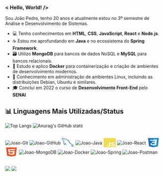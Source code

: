 ### < Hello, World! />

Sou João Pedro, tenho 20 anos e atualmente estou no 3º semestre de Análise e Desenvolvimento de Sistemas.

- 💻 Tenho conhecimentos em **HTML**, **CSS**, **JavaScript**, **React** e **Node.js**.
- ☕ Estou me aprofundando em **Java** e no ecossistema do **Spring Framework**.
- 🗃️ Utilizo **MongoDB** para bancos de dados NoSQL e **MySQL** para bancos relacionais.
- 🐳 Estudo e aplico **Docker** para containerização e criação de ambientes de desenvolvimento modernos.
- 🐧 Conhecimento em administração de ambientes Linux, incluindo as distribuições Debian, Ubuntu e similares.
- 🎓 Concluí em 2022 o curso de **Desenvolvimento Front-End** pelo **SENAI**

## 📊 Linguagens Mais Utilizadas/Status
![Top Langs](https://github-readme-stats.vercel.app/api/top-langs/?username=JoaoPedroos&layout=compact&langs_count=8&theme=dark)   ![Anurag's GitHub stats](https://github-readme-stats.vercel.app/api?username=JoaoPedroos&show_icons=true&theme=dark)



<div style="display: inline_block"><br>
    <img align="center" alt="Joao-Git" height="30" width="40" src="https://cdn.jsdelivr.net/gh/devicons/devicon@latest/icons/git/git-original.svg">
    <img align="center" alt="Joao-GitHub" height="30" width="40" src="https://cdn.jsdelivr.net/gh/devicons/devicon/icons/github/github-original.svg">
    <img align="center" alt="Joao-MySQL" height="30" width="40" src="https://raw.githubusercontent.com/devicons/devicon/master/icons/mysql/mysql-original.svg">
    <img align="center" alt="Joao-Java" height="30" width="40" src="https://cdn.jsdelivr.net/gh/devicons/devicon@latest/icons/java/java-plain-wordmark.svg"> 
    <img align="center" alt="Joao-JS" height="30" width="40" src="https://raw.githubusercontent.com/devicons/devicon/master/icons/javascript/javascript-plain.svg">
    <img align="center" alt="Joao-React" height="30" width="40" src="https://cdn.jsdelivr.net/gh/devicons/devicon@latest/icons/react/react-original.svg">
    <img align="center" alt="Joao-CSS" height="30" width="40" src="https://raw.githubusercontent.com/devicons/devicon/master/icons/css3/css3-original.svg">
    <img align="center" alt="Joao-HTML" height="30" width="40" src="https://raw.githubusercontent.com/devicons/devicon/master/icons/html5/html5-original.svg">
    <img align="center" alt="Joao-MongoDB" height="30" width="40" src="https://cdn.jsdelivr.net/gh/devicons/devicon@latest/icons/mongodb/mongodb-original.svg">
    <img align="center" alt="Joao-Docker" height="30" width="40" src="https://cdn.jsdelivr.net/gh/devicons/devicon@latest/icons/docker/docker-original.svg">
    <img align="center" alt="Joao-Spring" height="30" width="40" src="https://cdn.jsdelivr.net/gh/devicons/devicon@latest/icons/spring/spring-original.svg">
    <img align="center" alt="Joao-Postman" height="30" width="40" src="https://cdn.jsdelivr.net/gh/devicons/devicon@latest/icons/postman/postman-original.svg">
</div>

##
<div> 
  <a href = "mailto:joaopedroenv@gmail.com"><img src="https://img.shields.io/badge/-Gmail-%23333?style=for-the-badge&logo=gmail&logoColor=white" target="_blank"></a>
  <a href="https://www.linkedin.com/in/joaopedroos-" target="_blank"><img src="https://img.shields.io/badge/-LinkedIn-%230077B5?style=for-the-badge&logo=linkedin&logoColor=white"></a> 
</div>
